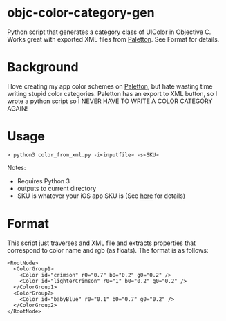 # objc-color-category-gen
Python script that generates a category class of UIColor in Objective C. Works great with exported XML files from [Paletton](http://paletton.com/). See Format for details.

# Background
I love creating my app color schemes on [Paletton](http://paletton.com/), but hate wasting time writing stupid color categories. Paletton has an export to XML button, so I wrote a python script so I NEVER HAVE TO WRITE A COLOR CATEGORY AGAIN!

# Usage
```
> python3 color_from_xml.py -i<inputfile> -s<SKU>
```
Notes:
* Requires Python 3
* outputs to current directory
* SKU is whatever your iOS app SKU is (See [here](http://lmgtfy.com/?q=what+is+app+sku) for details)

# Format
This script just traverses and XML file and extracts properties that correspond to color name and rgb (as floats). The format is as follows:
```
<RootNode>
  <ColorGroup1>
    <Color id="crimson" r0="0.7" b0="0.2" g0="0.2" />
    <Color id="lighterCrimson" r0="1" b0="0.2" g0="0.2" />
  </ColorGroup1>
  <ColorGroup2>
    <Color id="babyBlue" r0="0.1" b0="0.7" g0="0.2" />
  </ColorGroup2>
</RootNode>
```
